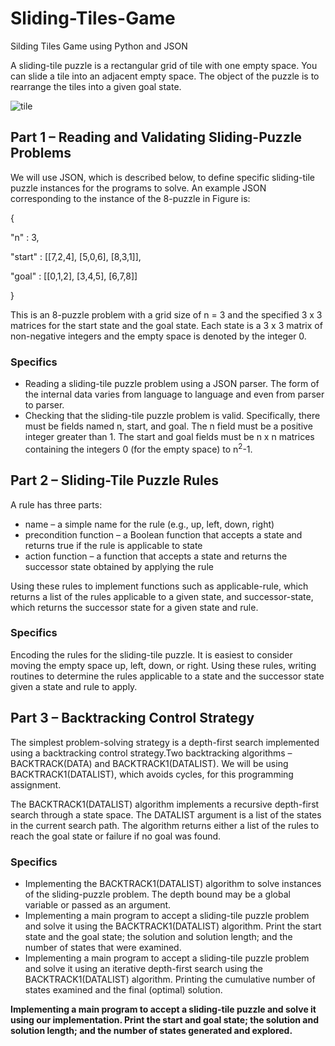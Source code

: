 # Sliding-Tiles-Game
Silding Tiles Game using Python and JSON

A sliding-tile puzzle is a rectangular grid of tile with one empty space. You can slide a tile into an adjacent empty space. The object of the puzzle is to rearrange the tiles into a given goal state.

![tile](https://user-images.githubusercontent.com/38886899/73072756-d45f5980-3edb-11ea-8a81-2dcd34997a64.jpg)

## Part 1 – Reading and Validating Sliding-Puzzle Problems ##

We will use JSON, which is described below, to define specific sliding-tile puzzle instances for the programs to solve. An example JSON corresponding to the instance of the 8-puzzle in Figure is:

{

"n" : 3,

"start" : [[7,2,4], [5,0,6], [8,3,1]],

"goal" : [[0,1,2], [3,4,5], [6,7,8]]

}

This is an 8-puzzle problem with a grid size of n = 3 and the specified 3 x 3 matrices for the start state and the goal state. Each state is a 3 x 3 matrix of non-negative integers and the empty space is denoted by the integer 0.

### Specifics ###

* Reading a sliding-tile puzzle problem using a JSON parser. The form of the internal data varies from language to language and even from parser to parser.
* Checking that the sliding-tile puzzle problem is valid. Specifically, there must be fields named n, start, and goal. The n field must be a positive integer greater than 1. The start and goal fields must be n x n matrices containing the integers 0 (for the empty space) to n<sup>2</sup>-1.

## Part 2 – Sliding-Tile Puzzle Rules ##

A rule has three parts:

* name – a simple name for the rule (e.g., up, left, down, right)
* precondition function – a Boolean function that accepts a state and returns true if the rule is applicable to state
* action function – a function that accepts a state and returns the successor state obtained by applying the rule

Using these rules to implement functions such as applicable-rule, which returns a list of the rules applicable to a given state, and successor-state, which returns the successor state for a given state and rule.

### Specifics ###
Encoding the rules for the sliding-tile puzzle. It is easiest to consider moving the empty space up, left, down, or right. Using these rules, writing routines to determine the rules applicable to a state and the successor state given a state and rule to apply.

## Part 3 – Backtracking Control Strategy ##

The simplest problem-solving strategy is a depth-first search implemented using a backtracking control strategy.Two backtracking algorithms – BACKTRACK(DATA) and BACKTRACK1(DATALIST). We will be using BACKTRACK1(DATALIST), which avoids cycles, for this programming assignment.

The BACKTRACK1(DATALIST) algorithm implements a recursive depth-first search through a state space. The DATALIST argument is a list of the states in the current search path. The algorithm returns either a list of the rules to reach the goal state or failure if no goal was found.

### Specifics ###

* Implementing the BACKTRACK1(DATALIST) algorithm to solve instances of the sliding-puzzle problem. The depth bound may be a global variable or passed as an argument.
* Implementing a main program to accept a sliding-tile puzzle problem and solve it using the BACKTRACK1(DATALIST) algorithm. Print the start state and the goal state; the solution and solution length; and the number of states that were examined.
* Implementing a main program to accept a sliding-tile puzzle problem and solve it using an iterative depth-first search using the BACKTRACK1(DATALIST) algorithm. Printing the cumulative number of states examined and the final (optimal) solution.

**Implementing a main program to accept a sliding-tile puzzle and solve it using our implementation. Print the start and goal state; the solution and solution length; and the number of states generated and explored.**
